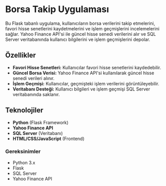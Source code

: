 # Borsa Takip Uygulaması

Bu Flask tabanlı uygulama, kullanıcıların borsa verilerini takip etmelerini, favori hisse senetlerini kaydetmelerini ve işlem geçmişlerini incelemelerini sağlar. Yahoo Finance API'si ile güncel hisse senedi verilerini alır ve SQL Server veritabanında kullanıcı bilgilerini ve işlem geçmişlerini depolar.

## Özellikler

- **Favori Hisse Senetleri:** Kullanıcılar favori hisse senetlerini kaydedebilir.
- **Güncel Borsa Verisi:** Yahoo Finance API'si kullanılarak güncel hisse senedi verileri alınır.
- **İşlem Geçmişi:** Kullanıcılar, geçmişteki işlem verilerini görüntüleyebilir.
- **Veritabanı Desteği:** Kullanıcı bilgileri ve işlem geçmişi SQL Server veritabanında saklanır.

## Teknolojiler

- **Python** (Flask Framework)
- **Yahoo Finance API**
- **SQL Server** (Veritabanı)
- **HTML/CSS/JavaScript** (Frontend)



### Gereksinimler

- Python 3.x
- Flask
- SQL Server
- Yahoo Finance API
